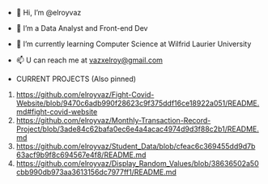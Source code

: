 - 👋 Hi, I’m @elroyvaz
- 👀 I’m  a Data Analyst and Front-end Dev
- 🌱 I’m currently learning Computer Science at Wilfrid Laurier University
- 📫 U can reach me at vazxelroy@gmail.com

- CURRENT PROJECTS (Also pinned)
1) https://github.com/elroyvaz/Fight-Covid-Website/blob/9470c6adb990f28623c9f375ddf16ce18922a051/README.md#fight-covid-website
2) https://github.com/elroyvaz/Monthly-Transaction-Record-Project/blob/3ade84c62bafa0ec6e4a4acac4974d9d3f88c2b1/README.md
3) https://github.com/elroyvaz/Student_Data/blob/cfeac6c369455dd9d7b63acf9b9f8c694567e4f8/README.md
4) https://github.com/elroyvaz/Display_Random_Values/blob/38636502a50cbb990db973aa3613156dc7977ff1/README.md

<!---
elroyvaz/elroyvaz is a ✨ special ✨ repository because its `README.md` (this file) appears on your GitHub profile.
You can click the Preview link to take a look at your changes.
--->
